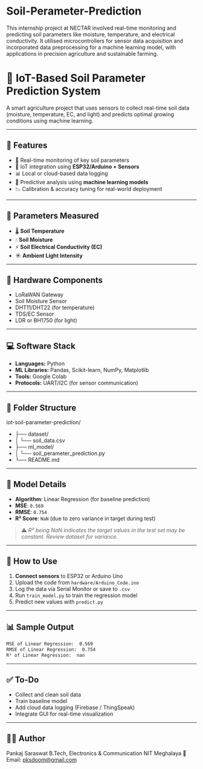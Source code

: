 # Soil-Perameter-Prediction
This internship project at NECTAR involved real-time monitoring and predicting soil parameters like moisture, temperature, and electrical conductivity. It utilised microcontrollers for sensor data acquisition and incorporated data preprocessing for a machine learning model, with applications in precision agriculture and sustainable farming.

# 🌾 IoT-Based Soil Parameter Prediction System

A smart agriculture project that uses sensors to collect real-time soil data (moisture, temperature, EC, and light) and predicts optimal growing conditions using machine learning.

---

## 📌 Features

- 🌱 Real-time monitoring of key soil parameters  
- 🔗 IoT integration using **ESP32/Arduino + Sensors**  
- 📊 Local or cloud-based data logging  
- 🤖 Predictive analysis using **machine learning models**  
- 📉 Calibration & accuracy tuning for real-world deployment  

---

## 🧪 Parameters Measured

- 🌡️ **Soil Temperature**  
- 💧 **Soil Moisture**  
- ⚡ **Soil Electrical Conductivity (EC)**  
- ☀️ **Ambient Light Intensity**

---

## 🔧 Hardware Components

- LoRaWAN Gateway  
- Soil Moisture Sensor  
- DHT11/DHT22 (for temperature)  
- TDS/EC Sensor  
- LDR or BH1750 (for light)  

---

## 💻 Software Stack

- **Languages:** Python  
- **ML Libraries:** Pandas, Scikit-learn, NumPy, Matplotlib  
- **Tools:** Google Colab 
- **Protocols:** UART/I2C (for sensor communication)

---

## 📁 Folder Structure
iot-soil-parameter-prediction/
- ├── dataset/
- │     └── soil_data.csv
- ├── ml_model/
- │     └── soil_perameter_prediction.py
- └── README.md

---

## 🧠 Model Details

- **Algorithm**: Linear Regression (for baseline prediction)
- **MSE**: `0.569`
- **RMSE**: `0.754`
- **R² Score**: `NaN` (due to zero variance in target during test)

> ⚠️ *R² being NaN indicates the target values in the test set may be constant. Review dataset for variance.*

---

## 🚀 How to Use

1. **Connect sensors** to ESP32 or Arduino Uno
2. Upload the code from `hardware/Arduino_Code.ino`
3. Log the data via Serial Monitor or save to `.csv`
4. Run `train_model.py` to train the regression model
5. Predict new values with `predict.py`

---

## 📊 Sample Output

```bash
MSE of Linear Regression:  0.569
RMSE of Linear Regression:  0.754
R² of Linear Regression:  nan
```

---
## ✅ To-Do
- Collect and clean soil data
- Train baseline model
- Add cloud data logging (Firebase / ThingSpeak)
- Integrate GUI for real-time visualization

---

## 👨‍💻 Author
Pankaj Saraswat
B.Tech, Electronics & Communication
NIT Meghalaya
📧 Email: pksdoom@gmail.com


